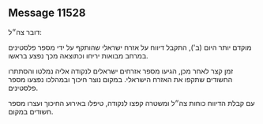 ## Message 11528

דובר צה״ל:

מוקדם יותר היום (ב'), התקבל דיווח על אזרח ישראלי שהותקף על ידי מספר פלסטינים במרחב מבואות יריחו וכתוצאה מכך נפצע בראשו. 

זמן קצר לאחר מכן, הגיעו מספר אזרחים ישראלים לנקודה אליה נמלטו והסתתרו החשודים שתקפו את האזרח הישראלי. במקום נוצר חיכוך ובמהלכו נפצעו מספר פלסטינים. 

עם קבלת הדיווח כוחות צה״ל ומשטרה קפצו לנקודה, טיפלו באירוע החיכוך ועצרו מספר חשודים במקום.

